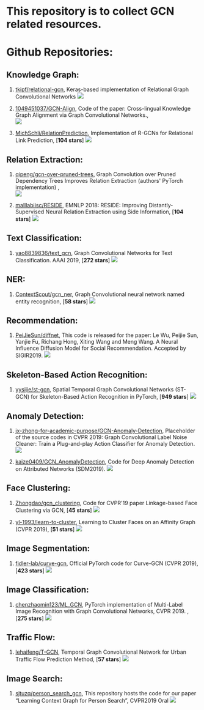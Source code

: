 #  This repository is to collect GCN related resources.



# Github Repositories: 

## Knowledge Graph:

1. [tkipf/relational-gcn](https://github.com/tkipf/relational-gcn), Keras-based implementation of Relational Graph Convolutional Networks 
![](https://img.shields.io/github/stars/tkipf/relational-gcn.svg)

2. [1049451037/GCN-Align](https://github.com/1049451037/GCN-Align), Code of the paper: Cross-lingual Knowledge Graph Alignment via Graph Convolutional Networks.,  
![](https://img.shields.io/github/stars/tkipf/relational-gcn.svg)

3. [MichSchli/RelationPrediction](https://github.com/MichSchli/RelationPrediction), Implementation of R-GCNs for Relational Link Prediction, [**104 stars**]
![](https://img.shields.io/github/stars/1049451037/GCN-Align.svg)

## Relation Extraction:

1. [qipeng/gcn-over-pruned-trees](https://github.com/qipeng/gcn-over-pruned-trees),  Graph Convolution over Pruned Dependency Trees Improves Relation Extraction (authors' PyTorch implementation) ,  
![](https://img.shields.io/github/stars/qipeng/gcn-over-pruned-trees.svg)

2. [malllabiisc/RESIDE](https://github.com/malllabiisc/RESIDE), EMNLP 2018: RESIDE: Improving Distantly-Supervised Neural Relation Extraction using Side Information,  [**104 stars**]
![](https://img.shields.io/github/stars/malllabiisc/RESIDE.svg)


## Text Classification: 
1. [yao8839836/text_gcn](https://github.com/yao8839836/text_gcn), Graph Convolutional Networks for Text Classification. AAAI 2019, [**272 stars**]
![](https://img.shields.io/github/stars/yao8839836/text_gcn.svg)

## NER:
1. [ContextScout/gcn_ner](https://github.com/ContextScout/gcn_ner), Graph Convolutional neural network named entity recognition, [**58 stars**]
![](https://img.shields.io/github/stars/ContextScout/gcn_ner.svg)



## Recommendation: 

1. [PeiJieSun/diffnet](https://github.com/PeiJieSun/diffnet),  This code is released for the paper: Le Wu, Peijie Sun, Yanjie Fu, Richang Hong, Xiting Wang and Meng Wang. A Neural Influence Diffusion Model for Social Recommendation. Accepted by SIGIR2019.
![](https://img.shields.io/github/stars/PeiJieSun/diffnet.svg)


## Skeleton-Based Action Recognition:

1. [yysijie/st-gcn](https://github.com/yysijie/st-gcn),   Spatial Temporal Graph Convolutional Networks (ST-GCN) for Skeleton-Based Action Recognition in PyTorch, [**949 stars**]
![](https://img.shields.io/github/stars/yysijie/st-gcn.svg)


##  Anomaly Detection:
1. [jx-zhong-for-academic-purpose/GCN-Anomaly-Detection](https://github.com/jx-zhong-for-academic-purpose/GCN-Anomaly-Detection), Placeholder of the source codes in CVPR 2019: Graph Convolutional Label Noise Cleaner: Train a Plug-and-play Action Classifier for Anomaly Detection. 
![](https://img.shields.io/github/stars/jx-zhong-for-academic-purpose/GCN-Anomaly-Detection.svg)

2. [kaize0409/GCN_AnomalyDetection](https://github.com/kaize0409/GCN_AnomalyDetection), Code for Deep Anomaly Detection on Attributed Networks (SDM2019).
![](https://img.shields.io/github/stars/kaize0409/GCN_AnomalyDetection.svg)

## Face Clustering: 
1. [Zhongdao/gcn_clustering](https://github.com/Zhongdao/gcn_clustering), Code for CVPR'19 paper Linkage-based Face Clustering via GCN, [**45 stars**]
![](https://img.shields.io/github/stars/Zhongdao/gcn_clustering.svg)


2. [yl-1993/learn-to-cluster](https://github.com/yl-1993/learn-to-cluster),  Learning to Cluster Faces on an Affinity Graph (CVPR 2019), [**51 stars**]
![](https://img.shields.io/github/stars/yl-1993/learn-to-cluster.svg)


##  Image Segmentation: 
1. [fidler-lab/curve-gcn](https://github.com/fidler-lab/curve-gcn), Official PyTorch code for Curve-GCN (CVPR 2019), [**423 stars**]
![](https://img.shields.io/github/stars/fidler-lab/curve-gcn.svg)


## Image Classification: 

1. [chenzhaomin123/ML_GCN](https://github.com/chenzhaomin123/ML_GCN), PyTorch implementation of Multi-Label Image Recognition with Graph Convolutional Networks, CVPR 2019. , [**275 stars**]
![](https://img.shields.io/github/stars/chenzhaomin123/ML_GCN.svg)


## Traffic Flow: 
1. [lehaifeng/T-GCN](https://github.com/lehaifeng/T-GCN), Temporal Graph Convolutional Network for Urban Traffic Flow Prediction Method,  [**57 stars**]
![](https://img.shields.io/github/stars/lehaifeng/T-GCN.svg)


## Image Search: 
1. [sjtuzq/person_search_gcn](https://github.com/sjtuzq/person_search_gcn), This repository hosts the code for our paper “Learning Context Graph for Person Search”, CVPR2019 Oral
 ![](https://img.shields.io/github/stars/sjtuzq/person_search_gcn.svg)
 
